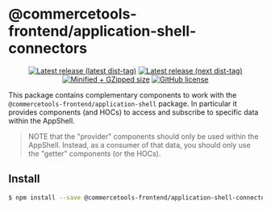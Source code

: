 # @commercetools-frontend/application-shell-connectors

<p align="center">
  <a href="https://www.npmjs.com/package/@commercetools-frontend/application-shell-connectors"><img src="https://badgen.net/npm/v/@commercetools-frontend/application-shell-connectors" alt="Latest release (latest dist-tag)" /></a> <a href="https://www.npmjs.com/package/@commercetools-frontend/application-shell-connectors"><img src="https://badgen.net/npm/v/@commercetools-frontend/application-shell-connectors/next" alt="Latest release (next dist-tag)" /></a> <a href="https://bundlephobia.com/result?p=@commercetools-frontend/application-shell-connectors"><img src="https://badgen.net/bundlephobia/minzip/@commercetools-frontend/application-shell-connectors" alt="Minified + GZipped size" /></a> <a href="https://github.com/commercetools/merchant-center-application-kit/blob/master/LICENSE"><img src="https://badgen.net/github/license/commercetools/merchant-center-application-kit" alt="GitHub license" /></a>
</p>

This package contains complementary components to work with the `@commercetools-frontend/application-shell` package.
In particular it provides components (and HOCs) to access and subscribe to specific data within the AppShell.

> NOTE that the "provider" components should only be used within the AppShell. Instead, as a consumer of that data, you should only use the "getter" components (or the HOCs).

## Install

```bash
$ npm install --save @commercetools-frontend/application-shell-connectors
```
